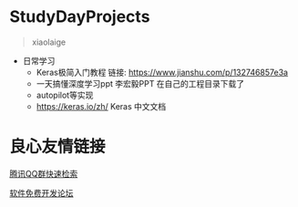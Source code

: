 # StudyDayProjects
> xiaolaige

- 日常学习
  - Keras极简入门教程	链接: https://www.jianshu.com/p/132746857e3a
  - 一天搞懂深度学习ppt  李宏毅PPT  在自己的工程目录下载了
  - autopilot等实现
  - https://keras.io/zh/  Keras 中文文档



 # 良心友情链接

[腾讯QQ群快速检索](http://u.720life.cn/s/8cf73f7c)

[软件免费开发论坛](http://u.720life.cn/s/bbb01dc0)